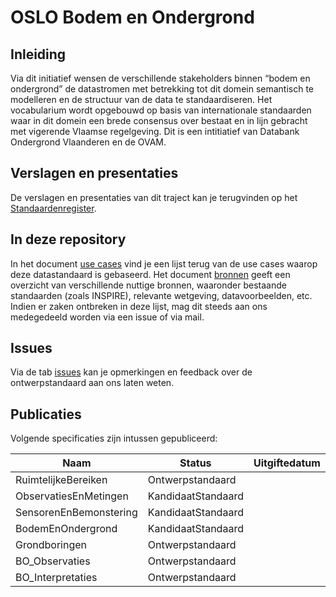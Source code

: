 # OSLO Bodem en Ondergrond

## Inleiding

Via dit initiatief wensen de verschillende stakeholders binnen “bodem en ondergrond” de datastromen met betrekking tot dit domein semantisch te modelleren en de structuur van de data te standaardiseren. Het vocabularium wordt opgebouwd op basis van internationale standaarden waar in dit domein een brede consensus over bestaat en in lijn gebracht met vigerende Vlaamse regelgeving. Dit is een intitiatief van Databank Ondergrond Vlaanderen en de OVAM.

## Verslagen en presentaties

De verslagen en presentaties van dit traject kan je terugvinden op het [Standaardenregister](https://data.vlaanderen.be/standaarden/standaarden-in-ontwikkeling/bodem-en-ondergrond/index.html).

## In deze repository

In het document [use cases](resources/useCases.md) vind je een lijst terug van de use cases waarop deze datastandaard is gebaseerd. Het document [bronnen](resources/bronnen.md) geeft een overzicht van verschillende nuttige bronnen, waaronder bestaande standaarden (zoals INSPIRE), relevante wetgeving, datavoorbeelden, etc. Indien er zaken ontbreken in deze lijst, mag dit steeds aan ons medegedeeld worden via een issue of via mail.

## Issues

Via de tab [issues](https://github.com/Informatievlaanderen/OSLOthema-bodemEnOndergrond/issues) kan je opmerkingen en feedback over de ontwerpstandaard aan ons laten weten.

## Publicaties

Volgende specificaties zijn intussen gepubliceerd:

| Naam|Status|Uitgiftedatum|AP|VOC|
| --- |--- |---|---|---|
|RuimtelijkeBereiken|Ontwerpstandaard||[Link](https://data.vlaanderen.be/doc/applicatieprofiel/ruimtelijke-bereiken/ontwerpstandaard/2021-08-01)|[Link](https://data.vlaanderen.be/doc/vocabularium/ruimtelijke-bereiken/ontwerpstandaard/2021-08-01/)|
|ObservatiesEnMetingen|KandidaatStandaard||[Link](https://data.vlaanderen.be/doc/applicatieprofiel/observaties-en-metingen/)||[Link](https://data.vlaanderen.be/ns/observaties-en-metingen/)|
|SensorenEnBemonstering|KandidaatStandaard||[Link](https://data.vlaanderen.be/doc/applicatieprofiel/sensoren-en-bemonstering/)||[Link](https://data.vlaanderen.be/ns/sensoren-en-bemonstering/)|
|BodemEnOndergrond|KandidaatStandaard||[Link](https://data.vlaanderen.be/doc/applicatieprofiel/bodem-en-ondergrond/)||[Link](https://data.vlaanderen.be/ns/bodem-en-ondergrond/)|
|Grondboringen|Ontwerpstandaard||[Link](https://data.vlaanderen.be/doc/applicatieprofiel/bodem-en-ondergrond/grondboringen/)||[Link](https://data.vlaanderen.be/ns/grondboringen/)|
|BO_Observaties|Ontwerpstandaard||[Link](https://data.vlaanderen.be/doc/applicatieprofiel/bodem-en-ondergrond/bo-observaties/ontwerpstandaard/2023-04-01/)||[Link]()|
|BO_Interpretaties|Ontwerpstandaard||[Link](https://data.vlaanderen.be/doc/applicatieprofiel/bodem-en-ondergrond/bo-interpretaties/ontwerpstandaard/2023-04-01/)||[Link]()|
